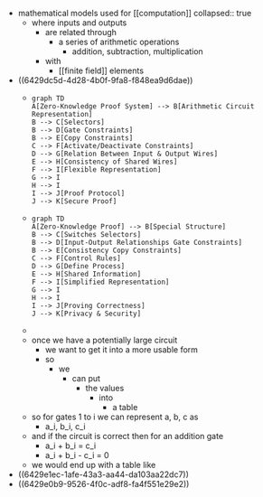 - mathematical models used for [[computation]]
  collapsed:: true
	- where inputs and outputs
		- are related through
			- a series of arithmetic operations
				- addition, subtraction, multiplication
		- with
			- [[finite field]] elements
- ((6429dc5d-4d28-4b0f-9fa8-f848ea9d6dae))
	- ```mermaid
	  graph TD
	  A[Zero-Knowledge Proof System] --> B[Arithmetic Circuit Representation]
	  B --> C[Selectors]
	  B --> D[Gate Constraints]
	  B --> E[Copy Constraints]
	  C --> F[Activate/Deactivate Constraints]
	  D --> G[Relation Between Input & Output Wires]
	  E --> H[Consistency of Shared Wires]
	  F --> I[Flexible Representation]
	  G --> I
	  H --> I
	  I --> J[Proof Protocol]
	  J --> K[Secure Proof]
	  
	  ```
	- ```mermaid
	  graph TD
	  A[Zero-Knowledge Proof] --> B[Special Structure]
	  B --> C[Switches Selectors]
	  B --> D[Input-Output Relationships Gate Constraints]
	  B --> E[Consistency Copy Constraints]
	  C --> F[Control Rules]
	  D --> G[Define Process]
	  E --> H[Shared Information]
	  F --> I[Simplified Representation]
	  G --> I
	  H --> I
	  I --> J[Proving Correctness]
	  J --> K[Privacy & Security]
	  
	  ```
	-
	- once we have a potentially large circuit
		- we want to get it into a more usable form
		- so
			- we
				- can put
					- the values
						- into
							- a table
	- so for gates 1 to i we can represent a, b, c as
		- a_i, b_i, c_i
	- and if the circuit is correct then for an addition gate
		- a_i + b_i = c_i
		- a_i + b_i - c_i = 0
	- we would end up with a table like
- ((6429e1ec-1afe-43a3-aa44-da103aa22dc7))
- ((6429e0b9-9526-4f0c-adf8-fa4f551e29e2))